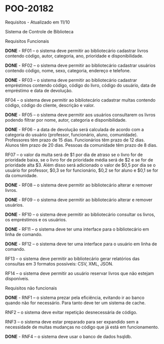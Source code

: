 # POO-20182
Requisitos - Atualizado em 11/10

Sistema de Controle de Biblioteca


Requisitos Funcionais


<b>DONE</b> - RF01 – o sistema deve permitir ao bibliotecário cadastrar livros contendo código, autor,
categoria, ano, prioridade e disponibilidade.


<b>DONE</b> - RF02 – o sistema deve permitir ao bibliotecário cadastrar usuários contendo código, nome,
sexo, categoria, endereço e telefone.


<b>DONE</b> - RF03 – o sistema deve permitir ao bibliotecário cadastrar empréstimos contendo código,
código do livro, código do usuário, data de empréstimo e data de devolução.


RF04 – o sistema deve permitir ao bibliotecário cadastrar multas contendo código, código do
cliente, descrição e valor.


<b>DONE</b> - RF05 – o sistema deve permitir aos usuários consultarem os livros podendo filtrar por nome,
autor, categoria e disponibilidade.


<b>DONE</b> - RF06 – a data de devolução será calculada de acordo com a categoria do usuário (professor,
funcionário, aluno, comunidade). Professores têm prazo de 15 dias. Funcionários têm prazo de
12 dias. Alunos têm prazo de 20 dias. Pessoas da comunidade têm prazo de 8 dias.


RF07 – o valor da multa será de $1 por dia de atraso se o livro for de prioridade baixa, se o livro
for de prioridade média será de $2 e se for de prioridade alta $3. Além disso será adicionado o
valor de $0,5 por dia se o usuário for professor, $0,3 se for funcionário, $0,2 se for aluno e $0,1
se for da comunidade.


<b>DONE</b> - RF08 – o sistema deve permitir ao bibliotecário alterar e remover livros.


<b>DONE</b> - RF09 – o sistema deve permitir ao bibliotecário alterar e remover usuários.


<b>DONE</b> - RF10 – o sistema deve permitir ao bibliotecário consultar os livros, os empréstimos e os
usuários.


<b>DONE</b> - RF11 – o sistema deve ter uma interface para o bibliotecário em linha de comando.


<b>DONE</b> - RF12 – o sistema deve ter uma interface para o usuário em linha de comando.


RF13 – o sistema deve permitir ao bibliotecário gerar relatórios das consultas em 3 formatos
possíveis: CSV, XML, JSON.


RF14 – o sistema deve permitir ao usuário reservar livros que não estejam disponíveis.


Requisitos não funcionais


<b>DONE</b> - RNF1 – o sistema prezar pela eficiência, evitando ir ao banco quando não for necessário. Para
tanto deve ter um sistema de cache.


RNF2 – o sistema deve evitar repetição desnecessária de código.


RNF3 – o sistema deve estar preparado para ser expandido sem a necessidade de muitas
mudanças no código que já está em funcionamento.


<b>DONE</b> - RNF4 – o sistema deve usar o banco de dados hsqldb.

